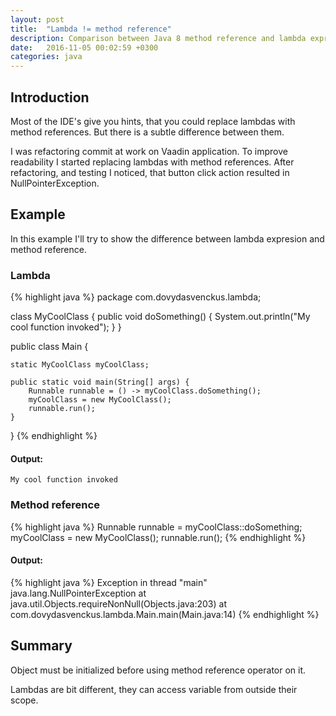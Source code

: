 ```yaml
---
layout: post
title:  "Lambda != method reference"
description: Comparison between Java 8 method reference and lambda expression. One pitfall of method reference that you should avoid.
date:   2016-11-05 00:02:59 +0300
categories: java
---
```


## Introduction
Most of the IDE's give you hints, that you could replace lambdas with method references.
But there is a subtle difference between them.

I was refactoring commit at work on Vaadin application.
To improve readability I started replacing lambdas with method references.
After refactoring, and testing I noticed, that button click action resulted in NullPointerException.

## Example
In this example I'll try to show the difference between lambda expresion and method reference.

### Lambda
{% highlight java %}
package com.dovydasvenckus.lambda;

class MyCoolClass {
    public void doSomething() {
        System.out.println("My cool function invoked");
    }
}

public class Main {

    static MyCoolClass myCoolClass;

    public static void main(String[] args) {
        Runnable runnable = () -> myCoolClass.doSomething();
        myCoolClass = new MyCoolClass();
        runnable.run();
    }
}
{% endhighlight %}

#### Output:

    My cool function invoked

### Method reference

{% highlight java %}
Runnable runnable = myCoolClass::doSomething;
myCoolClass = new MyCoolClass();
runnable.run();
{% endhighlight %}

#### Output:

{% highlight java %}
Exception in thread "main" java.lang.NullPointerException
	at java.util.Objects.requireNonNull(Objects.java:203)
	at com.dovydasvenckus.lambda.Main.main(Main.java:14)
{% endhighlight %}

## Summary
Object must be initialized before using method reference operator on it.

Lambdas are bit different, they can access variable from outside their scope.
